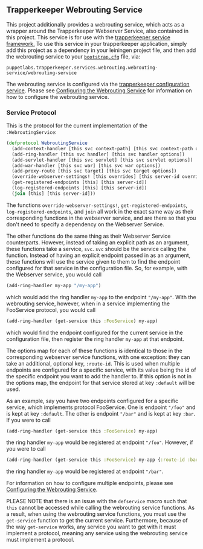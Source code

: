 ## Trapperkeeper Webrouting Service

This project additionally provides a webrouting service, which acts as a
wrapper around the Trapperkeeper Webserver Service, also contained in this
project. This service is for use with the
[trapperkeeper service framework.](https://github.com/puppetlabs/trapperkeeper)
To use this service in your trapperkeeper application, simply add this project
as a dependency in your leiningen project file, and then add the webrouting
service to your [`bootstrap.cfg`](https://github.com/puppetlabs/trapperkeeper#bootstrapping)
file, via:

    puppetlabs.trapperkeeper.services.webrouting.webrouting-service/webrouting-service

The webrouting service is configured via the
[trapperkeeper configuration service](https://github.com/puppetlabs/trapperkeeper#configuration-service).
Please see [Configuring the Webrouting Service](doc/webrouting-config.md) for information on
how to configure the webrouting service.

### Service Protocol

This is the protocol for the current implementation of the `:WebroutingService`:

```clj
(defprotocol WebroutingService
  (add-context-handler [this svc context-path] [this svc context-path options])
  (add-ring-handler [this svc handler] [this svc handler options])
  (add-servlet-handler [this svc servlet] [this svc servlet options])
  (add-war-handler [this svc war] [this svc war options])
  (add-proxy-route [this svc target] [this svc target options])
  (override-webserver-settings! [this overrides] [this server-id overrides])
  (get-registered-endpoints [this] [this server-id])
  (log-registered-endpoints [this] [this server-id])
  (join [this] [this server-id]))
```

The functions `override-webserver-settings!`, `get-registered-endpoints`,
`log-registered-endpoints`, and `join` all work in the exact same way as
their corresponding functions in the webserver service, and are there so that
you don't need to specify a dependency on the Webserver Service.

The other functions do the same thing as their Webserver Service counterparts. However,
instead of taking an explicit path as an argument, these functions take a service,
`svc`. `svc` should be the service calling the function. Instead of having an explicit
endpoint passed in as an argument, these functions will use the service given to them to
find the endpoint configured for that service in the configuration file. So, for example,
with the Webserver service, you would call

```clj
(add-ring-handler my-app "/my-app")
```

which would add the ring handler `my-app` to the endpoint `"/my-app"`. With the webrouting
service, however, when in a service implementing the FooService protocol, you would call

```clj
(add-ring-handler (get-service this :FooService) my-app)
```

which would find the endpoint configured for the current service in the configuration file,
then register the ring handler `my-app` at that endpoint.

The options map for each of these functions is identical to those in the corresponding
webserver service functions, with one exception: they can take an additional, optional
key, `:route-id`. This is used when multiple endpoints are configured for a specific
service, with its value being the id of the specific endpoint you want to add the handler to.
If this option is not in the options map, the endpoint for that service stored at key
`:default` will be used.

As an example, say you have two endpoints configured for a specific service, which implements
protocol FooService. One is endpoint `"/foo"` and is kept at key `:default`. The other is
endpoint `"/bar"` and is kept at key `:bar`. If you were to call

```clj
(add-ring-handler (get-service this :FooService) my-app)
```

the ring handler `my-app` would be registered at endpoint `"/foo"`. However, if you were to call

```clj
(add-ring-handler (get-service this :FooService) my-app {:route-id :bar})
```

the ring handler `my-app` would be registered at endpoint `"/bar"`.

For information on how to configure multiple endpoints, please see
[Configuring the Webrouting Service](doc/webrouting-config.md).

PLEASE NOTE that there is an issue with the `defservice` macro such that `this` cannot
be accessed while calling the webrouting service functions. As a result, when using the
webrouting service functions, you must use the `get-service` function to get the
current service. Furthermore, because of the way `get-service` works, any service
you want to get with it must implement a protocol, meaning any service using the webrouting
service must implement a protocol.


